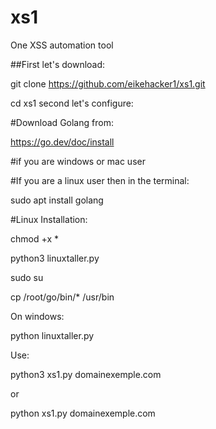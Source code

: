 # xs1
One XSS automation tool

##First let's download:

git clone https://github.com/eikehacker1/xs1.git

cd xs1
second let's configure:

#Download Golang from:

https://go.dev/doc/install

#if you are windows or mac user

#If you are a linux user then in the terminal:

sudo apt install golang

#Linux Installation:

chmod +x *

python3 linuxtaller.py

sudo su

cp /root/go/bin/* /usr/bin

On windows:

python linuxtaller.py

Use:

python3 xs1.py domainexemple.com

or

python xs1.py domainexemple.com
